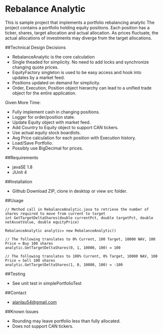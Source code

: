# Rebalance Analytic
This is sample project that implements a portfolio rebalancing analytic
The project contains a portfolio holding equity positions. Each position has a ticker, shares, target allocation and actual allocation. As prices fluctuate, the actual allocations of investments may diverge from the target allocations.

##Technical Design Decisions
* RebalanceAnalytic is the core calculation
* Single theaded for simplicity. No need to add locks and synchronize changing quote prices.
* EquityFactory singleton is used to be easy access and hook into updates by a market feed.
* Positions updated on demand for simplicity.
* Order, Execution, Position object hierarchy can lead to a unified trade object for the entire application.

Given More Time:
* Fully implement cash in changing positions. 
* Logger for order/position state.
* Update Equity object with market feed.
* Add Country to Equity object to support CAN tickers.
* Use actual equity stock boardlots.
* Avg Price calculation for each position with Execution history.
* Load/Save Portfolio.
* Possibly use BigDecimal for prices.

##Requirements
* javaSE 1.8
* JUnit 4

##Installation
* Github Download ZIP, clone in desktop or view src folder.

##Usage
```
// Method call in RebalanceAnalytic.java to retrieve the number of shares required to move from current to target
int GetTargetDeltaShares(double currentPct, double targetPct, double netAssetValue, double equityPrice)

RebalanceAnalytic analytic= new RebalanceAnalytic()

// The following translates to 0% Current, 100 Target, 10000 NAV, 100 Price = Buy 100 shares
analytic.GetTargetDeltaShares(0, 1, 10000, 100) = 100

// The following translates to 100% Current, 0% Target, 10000 NAV, 100 Price = Sell 100 shares
analytic.GetTargetDeltaShares(1, 0, 10000, 100) = -100
```

##Testing
* See unit test in simplePortfolioTest

##Contact
* alanlau54@gmail.com

##Known Issues
* Rounding may leave portfolio less than fully allocated.
* Does not support CAN tickers.
